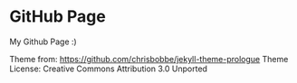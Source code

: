 # GitHub Page

My Github Page :) 

Theme from: https://github.com/chrisbobbe/jekyll-theme-prologue
Theme License: Creative Commons Attribution 3.0 Unported